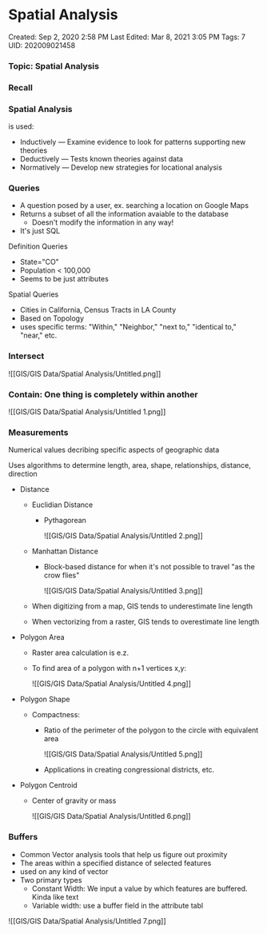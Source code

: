 # Spatial Analysis

Created: Sep 2, 2020 2:58 PM
Last Edited: Mar 8, 2021 3:05 PM
Tags: 7
UID: 202009021458

### Topic: Spatial Analysis

### Recall

### Spatial Analysis

is used:

- Inductively — Examine evidence to look for patterns supporting new theories
- Deductively — Tests known theories against data
- Normatively — Develop new strategies for locational analysis

### Queries

- A question posed by a user, ex. searching a location on Google Maps
- Returns a subset of all the information avaiable to the database
    - Doesn't modify the information in any way!
- It's just SQL

Definition Queries

- State="CO"
- Population < 100,000
- Seems to be just attributes

Spatial Queries

- Cities in California, Census Tracts in LA County
- Based on Topology
- uses specific terms: "Within," "Neighbor," "next to," "identical to," "near," etc.

### Intersect

![[GIS/GIS Data/Spatial Analysis/Untitled.png]]

### Contain: One thing is completely within another

![[GIS/GIS Data/Spatial Analysis/Untitled 1.png]]

### Measurements

Numerical values decribing specific aspects of geographic data

Uses algorithms to determine length, area, shape, relationships, distance, direction

- Distance
    - Euclidian Distance
        - Pythagorean

            ![[GIS/GIS Data/Spatial Analysis/Untitled 2.png]]

    - Manhattan Distance
        - Block-based distance for when it's not possible to travel "as the crow flies"

            ![[GIS/GIS Data/Spatial Analysis/Untitled 3.png]]

    - When digitizing from a map, GIS tends to underestimate line length
    - When vectorizing from a raster, GIS tends to overestimate line length
- Polygon Area
    - Raster area calculation is e.z.
    - To find area of a polygon with n+1 vertices x,y:

        ![[GIS/GIS Data/Spatial Analysis/Untitled 4.png]]

- Polygon Shape
    - Compactness:
        - Ratio of the perimeter of the polygon to the circle with equivalent area

            ![[GIS/GIS Data/Spatial Analysis/Untitled 5.png]]

        - Applications in creating congressional districts, etc.
- Polygon Centroid
    - Center of gravity or mass

        ![[GIS/GIS Data/Spatial Analysis/Untitled 6.png]]

### Buffers

- Common Vector analysis tools that help us figure out proximity
- The areas within a specified distance of selected features
- used on any kind of vector
- Two primary types
    - Constant Width: We input a value by which features are buffered. Kinda like text
    - Variable width: use a buffer field in the attribute tabl

![[GIS/GIS Data/Spatial Analysis/Untitled 7.png]]